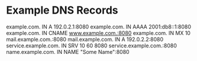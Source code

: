 # Example DNS Records
example.com.        IN  A     192.0.2.1:8080
example.com.        IN  AAAA 2001:db8::1:8080
example.com.        IN  CNAME www.example.com.:8080
example.com.        IN  MX    10 mail.example.com.:8080
mail.example.com.   IN  A     192.0.2.2:8080
service.example.com. IN  SRV   10 60 8080 service.example.com.:8080
name.example.com.   IN  NAME  "Some Name":8080
